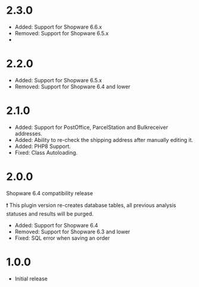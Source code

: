 # 2.3.0

- Added: Support for Shopware 6.6.x
- Removed: Support for Shopware 6.5.x
- 
# 2.2.0

- Added: Support for Shopware 6.5.x
- Removed: Support for Shopware 6.4 and lower

# 2.1.0

- Added: Support for PostOffice, ParcelStation and Bulkreceiver addresses.
- Added: Ability to re-check the shipping address after manually editing it.
- Added: PHP8 Support.
- Fixed: Class Autoloading.

# 2.0.0

Shopware 6.4 compatibility release

❗ This plugin version re-creates database tables, all previous analysis statuses and results will be purged.

- Added: Support for Shopware 6.4
- Removed: Support for Shopware 6.3 and lower
- Fixed: SQL error when saving an order

# 1.0.0

- Initial release
